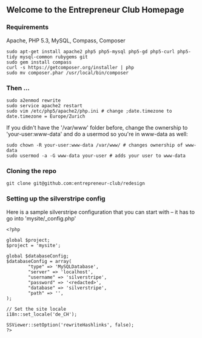 ## Welcome to the Entrepreneur Club Homepage

### Requirements

Apache, PHP 5.3, MySQL, Compass, Composer

	sudo apt-get install apache2 php5 php5-mysql php5-gd php5-curl php5-tidy mysql-common rubygems git
	sudo gem install compass
	curl -s https://getcomposer.org/installer | php
	sudo mv composer.phar /usr/local/bin/composer

### Then ...
	
	sudo a2enmod rewrite
	sudo service apache2 restart
	sudo vim /etc/php5/apache2/php.ini # change ;date.timezone to date.timezone = Europe/Zurich

If you didn't have the '/var/www' folder before, change the ownership to 'your-user:www-data' and do a usermod so you're in www-data as well:

	sudo chown -R your-user:www-data /var/www/ # changes ownership of www-data
	sudo usermod -a -G www-data your-user # adds your user to www-data

### Cloning the repo

	git clone git@github.com:entrepreneur-club/redesign
	
### Setting up the silverstripe config

Here is a sample silverstripe configuration that you can start with – it has to go into 'mysite/_config.php'

	<?php
	
	global $project;
	$project = 'mysite';
	
	global $databaseConfig;
	$databaseConfig = array(
	        "type" => 'MySQLDatabase',
	        "server" => 'localhost',
	        "username" => 'silverstripe',
	        "password" => '<redacted>',
	        "database" => 'silverstripe',
	        "path" => '',
	);
	
	// Set the site locale
	i18n::set_locale('de_CH');
	
	SSViewer::setOption('rewriteHashlinks', false);
	?>

